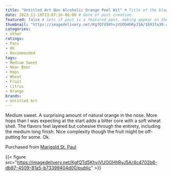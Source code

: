 ```yaml
---
title: "Untitled Art Non Alcoholic Orange Peel Wit" # Title of the blog post.
date: 2023-11-18T13:07:16-06:00 # Date of post creation.
featured: false # Sets if post is a featured post, making appear on the home page side bar.
thumbnail: "https://imagedelivery.net/KgfQTd5KhvjVUOGHhRyJ5A/1b93fa30-a144-4e33-e640-d30a2d0dbb00/thumb"
categories:
- other
ratings:
- Pass
- Ok
- Recommended
tags:
- Medium Sweet
- Near Beer
- Hops
- Wheat
- Fruit
- Citrus
- Orange
brands:
- Untitled Art
---
```


Medium sweet. A surprising amount of natural orange in the nose. More hops than I was expecting at the start adds a bitter core with a soft wheat shell. The flavors feel layered but cohesive through the entirety, including the medium long finish. Nice complexity though the fruit might be off-putting for some. Ok.

Purchased from [Marigold St. Paul](https://shop.honeycombmpls.com/)

{{< figure src="https://imagedelivery.net/KgfQTd5KhvjVUOGHhRyJ5A/4c4702b6-db87-4509-81a5-b73399404d00/public" >}}
